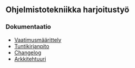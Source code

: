 ## Ohjelmistotekniikka harjoitustyö

### Dokumentaatio
- [Vaatimusmäärittely](https://github.com/hhelstela/ot-harjoitustyo/blob/main/harjoitustyo/dokumentaatio/vaatimusmaarittely.md)
- [Tuntikirjanpito](https://github.com/hhelstela/ot-harjoitustyo/blob/main/harjoitustyo/dokumentaatio/tuntikirjanpito.md)
- [Changelog](https://github.com/hhelstela/ot-harjoitustyo/blob/main/harjoitustyo/dokumentaatio/changelog.md)
- [Arkkitehtuuri](https://github.com/hhelstela/ot-harjoitustyo/blob/main/harjoitustyo/dokumentaatio/arkkitehtuuri.md)

